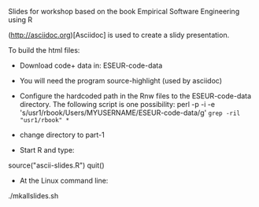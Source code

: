 
Slides for workshop based on the book Empirical Software Engineering using R

(http://asciidoc.org)[Asciidoc] is used to create a slidy presentation.

To build the html files:

* Download code+ data in: ESEUR-code-data

* You will need the program source-highlight (used by asciidoc)

* Configure the hardcoded path in the Rnw files to the ESEUR-code-data
directory.
The following script is one possibility:
 perl -p -i -e 's/usr1\/rbook/Users\/MYUSERNAME\/ESEUR-code-data/g' `grep -ril "usr1/rbook" *`

* change directory to part-1

* Start R and type:

 source("ascii-slides.R")
 quit()

* At the Linux command line:

 ./mkallslides.sh

